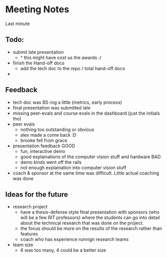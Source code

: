 # Meeting Notes
Last minute 

## Todo: 
- submit late presentation
    - ^ this might have cost us the awards :/
- finish the Hand-off docs
    - add the tech doc to the repo / total hand-off docs
- 

## Feedback
- tech doc was BS-ing a little (metrics, early process)
- final presentation was submitted late
- missing peer-evals and course evals in the dashboard (just the initials tho)
- peer evals
    - nothing too outstanding or obvious
    - alex made a come back :D
    - brooke fell from grace
- presentation feedback
    GOOD
    - fun, interactive demo
    - good explainations of the computer vision stuff and hardware
    BAD
    - demo kinds went off the rails
    - not enough explaination into computer vision stuff
- coach & sponsor at the same time was difficult. Little actual coaching was done

## Ideas for the future
- research project
    - have a thesis-defense style final presentation with sponsors (who will be a few RIT professors) where the students can go into detail about the technical research that was done on the project. 
    - the focus should be more on the results of the research rather than features
    - coach who has experience runnign research teams
- team size
    - 6 was too many, 4 could be a better size
    